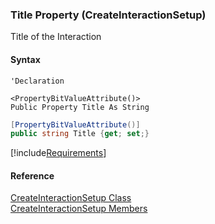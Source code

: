 ﻿### Title Property (CreateInteractionSetup)

Title of the Interaction

#### Syntax

```vbnet
'Declaration

<PropertyBitValueAttribute()>
Public Property Title As String
```

```csharp
[PropertyBitValueAttribute()]
public string Title {get; set;}
```

[!include[Requirements](../partials/requirements.md)]

#### Reference

[CreateInteractionSetup Class](FChoice.Toolkits.Clarify~FChoice.Toolkits.Clarify.Interfaces.CreateInteractionSetup.md)  
[CreateInteractionSetup Members](FChoice.Toolkits.Clarify~FChoice.Toolkits.Clarify.Interfaces.CreateInteractionSetup_members.md)